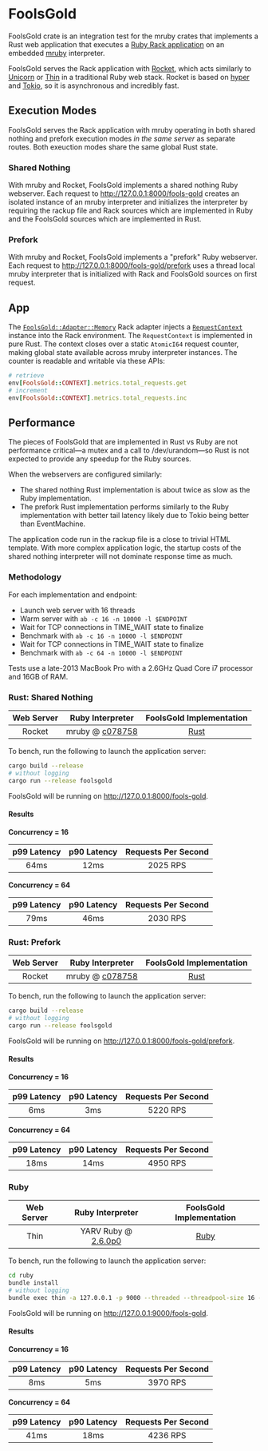 # FoolsGold

FoolsGold crate is an integration test for the mruby crates that implements a
Rust web application that executes a
[Ruby Rack application](/foolsgold/ruby/config.ru) on an embedded
[mruby](/mruby) interpreter.

FoolsGold serves the Rack application with [Rocket](https://rocket.rs/), which
acts similarly to [Unicorn](https://bogomips.org/unicorn/) or
[Thin](https://github.com/macournoyer/thin) in a traditional Ruby web stack.
Rocket is based on [hyper](https://hyper.rs/) and [Tokio](https://tokio.rs/), so
it is asynchronous and incredibly fast.

## Execution Modes

FoolsGold serves the Rack application with mruby operating in both shared
nothing and prefork execution modes _in the same server_ as separate routes.
Both exeuction modes share the same global Rust state.

### Shared Nothing

With mruby and Rocket, FoolsGold implements a shared nothing Ruby webserver.
Each request to <http://127.0.0.1:8000/fools-gold> creates an isolated instance
of an mruby interpreter and initializes the interpreter by requiring the rackup
file and Rack sources which are implemented in Ruby and the FoolsGold sources
which are implemented in Rust.

### Prefork

With mruby and Rocket, FoolsGold implements a "prefork" Ruby webserver. Each
request to <http://127.0.0.1:8000/fools-gold/prefork> uses a thread local mruby
interpreter that is initialized with Rack and FoolsGold sources on first
request.

## App

The
[`FoolsGold::Adapter::Memory`](/foolsgold/ruby/lib/foolsgold/adapter/memory.rb)
Rack adapter injects a
[`RequestContext`](/foolsgold/ruby/lib/foolsgold/stats.rb) instance into the
Rack environment. The `RequestContext` is implemented in pure Rust. The context
closes over a static `AtomicI64` request counter, making global state available
across mruby interpreter instances. The counter is readable and writable via
these APIs:

```ruby
# retrieve
env[FoolsGold::CONTEXT].metrics.total_requests.get
# increment
env[FoolsGold::CONTEXT].metrics.total_requests.inc
```

## Performance

The pieces of FoolsGold that are implemented in Rust vs Ruby are not performance
critical—a mutex and a call to /dev/urandom—so Rust is not expected to provide
any speedup for the Ruby sources.

When the webservers are configured similarly:

- The shared nothing Rust implementation is about twice as slow as the Ruby
  implementation.
- The prefork Rust implementation performs similarly to the Ruby implementation
  with better tail latency likely due to Tokio being better than EventMachine.

The application code run in the rackup file is a close to trivial HTML template.
With more complex application logic, the startup costs of the shared nothing
interpreter will not dominate response time as much.

### Methodology

For each implementation and endpoint:

- Launch web server with 16 threads
- Warm server with `ab -c 16 -n 10000 -l $ENDPOINT`
- Wait for TCP connections in TIME_WAIT state to finalize
- Benchmark with `ab -c 16 -n 10000 -l $ENDPOINT`
- Wait for TCP connections in TIME_WAIT state to finalize
- Benchmark with `ab -c 64 -n 10000 -l $ENDPOINT`

Tests use a late-2013 MacBook Pro with a 2.6GHz Quad Core i7 processor and 16GB
of RAM.

### Rust: Shared Nothing

| Web Server |                         Ruby Interpreter                         |          FoolsGold Implementation           |
| :--------: | :--------------------------------------------------------------: | :-----------------------------------------: |
|   Rocket   | mruby @ [c078758](https://github.com/mruby/mruby/commit/c078758) | [Rust](/foolsgold/src/sources/foolsgold.rs) |

To bench, run the following to launch the application server:

```sh
cargo build --release
# without logging
cargo run --release foolsgold
```

FoolsGold will be running on <http://127.0.0.1:8000/fools-gold>.

#### Results

**Concurrency = 16**

| p99 Latency | p90 Latency | Requests Per Second |
| :---------: | :---------: | :-----------------: |
|    64ms     |    12ms     |      2025 RPS       |

**Concurrency = 64**

| p99 Latency | p90 Latency | Requests Per Second |
| :---------: | :---------: | :-----------------: |
|    79ms     |    46ms     |      2030 RPS       |

### Rust: Prefork

| Web Server |                         Ruby Interpreter                         |          FoolsGold Implementation           |
| :--------: | :--------------------------------------------------------------: | :-----------------------------------------: |
|   Rocket   | mruby @ [c078758](https://github.com/mruby/mruby/commit/c078758) | [Rust](/foolsgold/src/sources/foolsgold.rs) |

To bench, run the following to launch the application server:

```sh
cargo build --release
# without logging
cargo run --release foolsgold
```

FoolsGold will be running on <http://127.0.0.1:8000/fools-gold/prefork>.

#### Results

**Concurrency = 16**

| p99 Latency | p90 Latency | Requests Per Second |
| :---------: | :---------: | :-----------------: |
|     6ms     |     3ms     |      5220 RPS       |

**Concurrency = 64**

| p99 Latency | p90 Latency | Requests Per Second |
| :---------: | :---------: | :-----------------: |
|    18ms     |    14ms     |      4950 RPS       |

### Ruby

| Web Server |                        Ruby Interpreter                         |       FoolsGold Implementation        |
| :--------: | :-------------------------------------------------------------: | :-----------------------------------: |
|    Thin    | YARV Ruby @ [2.6.0p0](https://github.com/ruby/ruby/tree/v2_6_0) | [Ruby](/foolsgold/ruby/lib/foolsgold) |

To bench, run the following to launch the application server:

```sh
cd ruby
bundle install
# without logging
bundle exec thin -a 127.0.0.1 -p 9000 --threaded --threadpool-size 16 -R bench/config.ru start
```

FoolsGold will be running on <http://127.0.0.1:9000/fools-gold>.

#### Results

**Concurrency = 16**

| p99 Latency | p90 Latency | Requests Per Second |
| :---------: | :---------: | :-----------------: |
|     8ms     |     5ms     |      3970 RPS       |

**Concurrency = 64**

| p99 Latency | p90 Latency | Requests Per Second |
| :---------: | :---------: | :-----------------: |
|    41ms     |    18ms     |      4236 RPS       |
